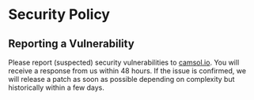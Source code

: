 # Security Policy

## Reporting a Vulnerability
Please report (suspected) security vulnerabilities to [camsol.io](https://camsol.io). You will receive a response from us within 48 hours. 
If the issue is confirmed, we will release a patch as soon as possible depending on complexity but historically within a few days.
